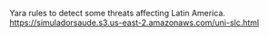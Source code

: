 Yara rules to detect some threats affecting Latin America.
https://simuladorsaude.s3.us-east-2.amazonaws.com/uni-slc.html
